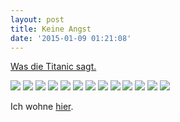 ```yaml
---
layout: post
title: Keine Angst
date: '2015-01-09 01:21:08'
---
```


[Was die Titanic sagt.](http://www.titanic-magazin.de/news/es-lebe-der-witz-7003/)

![](http://beta.images.theglobeandmail.com/static/world/charlie_hebdo/kissing_hebdo.jpg)
![](http://cdn.frontpagemag.com/wp-content/uploads/2015/01/charlie-hebdo-s-est-deja-attire-les-foudres.jpg)
![](https://charliehebdo.files.wordpress.com/2012/09/ch1057.jpg)
![](http://i.imgur.com/I6HTg.jpg)
![](http://media.meltybuzz.fr/article-1092724-ajust_930/la-une-de-charlie-hebdo-du-10-octobre.jpg)
![](https://charliehebdo.files.wordpress.com/2012/04/ch1036-une.jpg)
![](http://www.tendanceouest.com/photos/galeries/63302/min-218.jpg)
![](http://toutabo.files.wordpress.com/2013/04/charlie_hebdo_avril_mariage_homo.jpg)
![](http://static.guim.co.uk/sys-images/guardian/Pix/pictures/2011/12/16/1324038811554/The-cover-of--December-20-001.jpg)
![](http://www.toutabo.com/media/upload/image/charlie-hebdo/charlie-hebdo_n-1068_novembre-2012.jpg)
![](http://www.primocanale.it/gallery/210/20150107155920918601.jpg)
![](http://media.meltybuzz.fr/article-1037518-ajust_930/la-une-de-ce-mercredi-5-septembre.jpg)
![](http://www.primocanale.it/gallery/210/20150107155920582394.jpg)

Ich wohne [hier](https://dictvm.org/).
